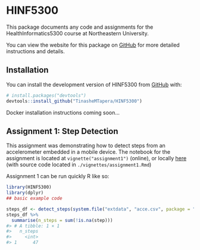 
<!-- README.md is generated from README.Rmd. Please edit that file -->

# HINF5300

<!-- badges: start -->
<!-- badges: end -->

This package documents any code and assignments for the
HealthInformatics5300 course at Northeastern University.

You can view the website for this package on
[GitHub](https://tinashemtapera.github.io/HINF5300/) for more detailed
instructions and details.

## Installation

You can install the development version of HINF5300 from
[GitHub](https://github.com/) with:

``` r
# install.packages("devtools")
devtools::install_github("TinasheMTapera/HINF5300")
```

Docker installation instructions coming soon…

## Assignment 1: Step Detection

This assignment was demonstrating how to detect steps from an
accelerometer embedded in a mobile device. The notebook for the
assignment is located at `vignette("assignment1")` (online), or locally
[here](./articles/assignment1.html) (with source code located in
`./vignettes/assignment1.Rmd`)

Assignment 1 can be run quickly R like so:

``` r
library(HINF5300)
library(dplyr)
## basic example code

steps_df <- detect_steps(system.file("extdata", "acce.csv", package = "HINF5300"))
steps_df %>%
  summarise(n_steps = sum(!is.na(step)))
#> # A tibble: 1 × 1
#>   n_steps
#>     <int>
#> 1      47
```
